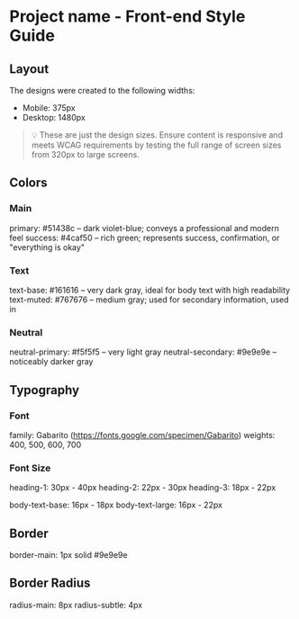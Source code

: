 # Project name - Front-end Style Guide

## Layout

The designs were created to the following widths:

- Mobile: 375px
- Desktop: 1480px

> 💡 These are just the design sizes. Ensure content is responsive and meets WCAG requirements by testing the full range of screen sizes from 320px to large screens.

## Colors

### Main

primary: #51438c – dark violet-blue; conveys a professional and modern feel
success: #4caf50 – rich green; represents success, confirmation, or "everything is okay"

### Text

text-base: #161616 – very dark gray, ideal for body text with high readability
text-muted: #767676 – medium gray; used for secondary information, used in <figcaption>

### Neutral

neutral-primary: #f5f5f5 – very light gray
neutral-secondary: #9e9e9e – noticeably darker gray

## Typography

### Font

family: Gabarito (https://fonts.google.com/specimen/Gabarito)
weights: 400, 500, 600, 700

### Font Size

heading-1: 30px - 40px
heading-2: 22px - 30px
heading-3: 18px - 22px

body-text-base: 16px - 18px
body-text-large: 16px - 22px

## Border

border-main: 1px solid #9e9e9e

## Border Radius

radius-main: 8px
radius-subtle: 4px

